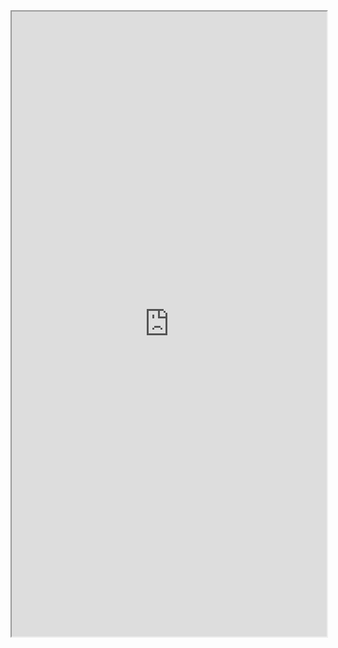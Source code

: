 
<iframe
  src="https://github.com/nugaalcapital/Macro-Research/blob/main/dashboard2025.html"
  style="width:100%; height:1000px;"
></iframe>

